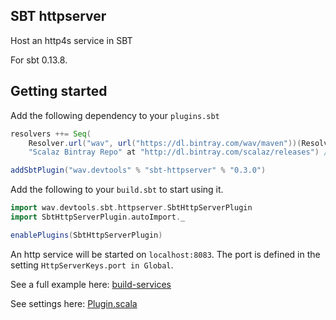 ## SBT httpserver

Host an http4s service in SBT

For sbt 0.13.8.

## Getting started

Add the following dependency to your `plugins.sbt`

```scala
resolvers ++= Seq(
    Resolver.url("wav", url("https://dl.bintray.com/wav/maven"))(Resolver.ivyStylePatterns),
    "Scalaz Bintray Repo" at "http://dl.bintray.com/scalaz/releases") // scalaz-stream

addSbtPlugin("wav.devtools" % "sbt-httpserver" % "0.3.0")
```

Add the following to your `build.sbt` to start using it.

```scala
import wav.devtools.sbt.httpserver.SbtHttpServerPlugin
import SbtHttpServerPlugin.autoImport._

enablePlugins(SbtHttpServerPlugin)
```

An http service will be started on `localhost:8083`. The port is defined in the setting `HttpServerKeys.port in Global`. 

See a full example here: [build-services](examples/build-services/build.sbt)

See settings here: [Plugin.scala](src/main/scala/wav/devtools/sbt/httpserver/Plugin.scala)